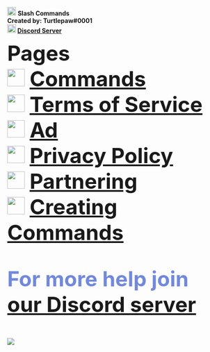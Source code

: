 <img src="https://cdn.discordapp.com/avatars/859915461692096552/d62a3d2dabfdbed337aa0852f8375590.png?size=1024" style="width:20px;height:20px;"> <strong> Slash Commands <br> Created by: Turtlepaw#0001 <br>
<img src="https://cdn.discordapp.com/emojis/878677686350934027.png?v=1" style="width:20px;height:20px;"> <a href="https://discord.gg/FwSEFbVpn8">Discord Server</a>

<font size="10px"> Pages </font> <br>
<img src="https://cdn.discordapp.com/emojis/880278338571235329.png?v=1" style="width:40px;height:40px;"><font size="30px"> <a href="https://turtlebot-discord.github.io/slash-commands/commands">Commands</a><br>
<img src="https://cdn.discordapp.com/emojis/880278338571235329.png?v=1" style="width:40px;height:40px;"><font size="30px"> <a href="https://turtlebot-discord.github.io/slash-commands/tos">Terms of Service</a><br>
<img src="https://cdn.discordapp.com/emojis/880278338571235329.png?v=1" style="width:40px;height:40px;"><font size="30px"> <a href="https://turtlebot-discord.github.io/slash-commands/ad">Ad</a><br>
<img src="https://cdn.discordapp.com/emojis/880278338571235329.png?v=1" style="width:40px;height:40px;"><font size="30px"> <a href="https://turtlebot-discord.github.io/slash-commands/privacy">Privacy Policy</a><br>
<img src="https://cdn.discordapp.com/emojis/880278338571235329.png?v=1" style="width:40px;height:40px;"><font size="30px"> <a href="https://turtlebot-discord.github.io/slash-commands/partnering">Partnering</a><br>
<img src="https://cdn.discordapp.com/emojis/878677686350934027.png?v=1" style="width:40px;height:40px;"> <a href="https://turtlebot-discord.github.io/slash-commands/creating_commands">Creating Commands</a>

<font size="20px" color="7289da"> For more help join <a href="https://discord.gg/yuHceddqur">our Discord server</a><font><br>

<a href="https://discord.gg/ANzBrkcXZy"><img src="https://invidget.switchblade.xyz/yuHceddqur" /></a>